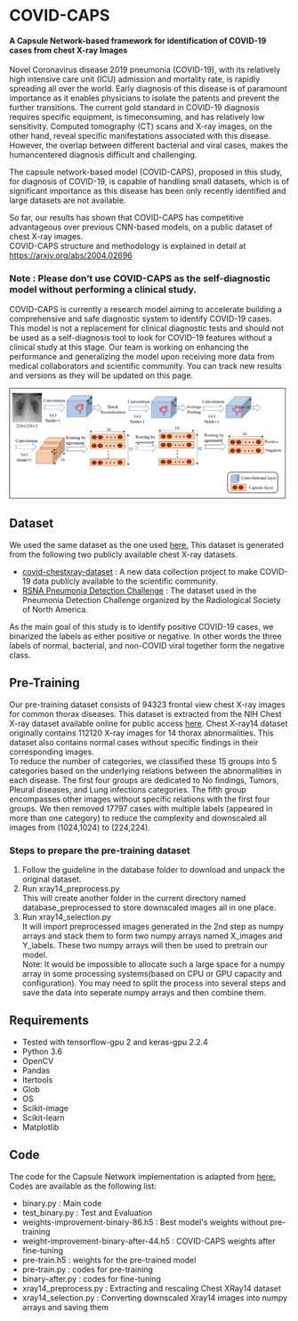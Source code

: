 # COVID-CAPS
<h4> A Capsule Network-based framework for identification of  COVID-19 cases from chest X-ray Images </h4>

Novel Coronavirus disease 2019 pneumonia (COVID-19), with its relatively high intensive care unit (ICU) admission and mortality
rate, is rapidly spreading all over the world. Early diagnosis of this
disease is of paramount importance as it enables physicians to isolate
the patents and prevent the further transitions. The current gold standard
in COVID-19 diagnosis requires specific equipment, is timeconsuming,
and has relatively low sensitivity. Computed tomography
(CT) scans and X-ray images, on the other hand, reveal specific
manifestations associated with this disease. However, the overlap
between different bacterial and viral cases, makes the humancentered
diagnosis difficult and challenging.

The capsule network-based model (COVID-CAPS), proposed in this
study, for diagnosis of COVID-19, is capable of handling small
datasets, which is of significant importance as this disease has been
only recently identified and large datasets are not available.

So far, our results has shown that COVID-CAPS has competitive advantageous over
previous CNN-based models, on a public dataset of chest X-ray images. <br> 
COVID-CAPS structure and methodology is explained in detail at <a href="https://arxiv.org/abs/2004.02696">https://arxiv.org/abs/2004.02696</a> 

<h3>Note : Please don’t use COVID-CAPS as the self-diagnostic model without performing a clinical study.</h3>
  COVID-CAPS is currently a research model aiming to accelerate building a comprehensive and safe diagnostic system to identify COVID-19 cases. This model is not a replacement for clinical diagnostic tests and should not be used as a self-diagnosis tool to look for COVID-19 features without a clinical study at this stage. Our team is working on enhancing the performance and generalizing the model upon receiving more data from medical collaborators and scientific community. You can track new results and versions as they will be updated on this page.<br>

![Roadmap](CapsNet/model.png)

## Dataset
We used the same dataset as the one used <a href="https://github.com/lindawangg/COVID-Net">here.</a>
This dataset is generated from the following two publicly available chest
X-ray datasets.
* <a href="https://github.com/ieee8023/covid-chestxray-dataset">covid-chestxray-dataset</a> : A new data collection project to make COVID-19 data publicly available to the scientific community.
* <a href="https://www.kaggle.com/c/rsna-pneumonia-detection-challenge">RSNA Pneumonia Detection Challenge</a> : The dataset used in the Pneumonia Detection Challenge organized by the Radiological Society of North America.

As the main goal of this study is to identify
positive COVID-19 cases, we binarized the labels as either positive
or negative. In other words the three labels of normal, bacterial, and
non-COVID viral together form the negative class.

## Pre-Training
Our pre-training dataset consists of 94323 frontal view chest X-ray images for common thorax diseases. This dataset is extracted from the NIH Chest X-ray dataset available online for public access <a href="https://nihcc.app.box.com/v/ChestXray-NIHCC/folder/36938765345">here</a>. Chest X-ray14 dataset originally contains 112120 X-ray images for 14 thorax abnormalities. This dataset also contains normal cases without specific findings in their corresponding images.<br>To reduce the number of categories, we classified these 15 groups into 5 categories based on the underlying relations between the abnormalities in each disease. The first four groups are dedicated to No findings, Tumors, Pleural diseases, and Lung infections categories. The fifth group encompasses other images without specific relations with the first four groups.
We then removed 17797 cases with multiple labels (appeared in more than one category) to reduce the complexity and downscaled all images from (1024,1024) to (224,224).

### Steps to prepare the pre-training dataset
<ol>
  <li>Follow the guideline in the database folder to download and unpack the original dataset.</li>
  <li>Run xray14_preprocess.py<br>
This will create another folder in the current directory named database_preprocessed to store downscaled images all in one place.</li>
  <li>Run xray14_selection.py<br>
It will import preprocessed images generated in the 2nd step as numpy arrays and stack them to form two numpy arrays named X_images and Y_labels. These two numpy arrays will then be used to pretrain our model.<br>
Note: It would be impossible to allocate such a large space for a numpy array in some processing systems(based on CPU or GPU capacity and configuration). You may need to split the process into several steps and save the data into seperate numpy arrays and then combine them.</li>
</ol>  


## Requirements
* Tested with tensorflow-gpu 2 and keras-gpu 2.2.4
* Python 3.6
* OpenCV
* Pandas
* Itertools
* Glob
* OS
* Scikit-image
* Scikit-learn
* Matplotlib

## Code
The code for the Capsule Network implementation is adapted from <a href="https://keras.io/examples/cifar10_cnn_capsule/">here.</a>
Codes are available as the following list:
* binary.py : Main code
* test_binary.py : Test and Evaluation
* weights-improvement-binary-86.h5 : Best model's weights without pre-training
* weight-improvement-binary-after-44.h5 : COVID-CAPS weights after fine-tuning
* pre-train.h5 : weights for the pre-trained model
* pre-train.py : codes for pre-training
* binary-after.py : codes for fine-tuning
* xray14_preprocess.py : Extracting and rescaling Chest XRay14 dataset
* xray14_selection.py : Converting downscaled Xray14 images into numpy arrays and saving them
